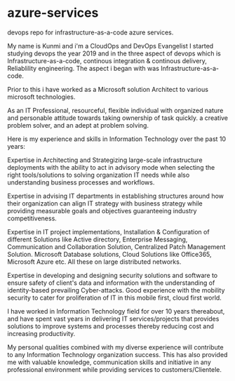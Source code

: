 # azure-services
devops repo for infrastructure-as-a-code azure services.

My name is Kunmi and i'm a CloudOps and DevOps Evangelist
I started studying devops the year 2019 and in the three aspect of devops which is Infrastructure-as-a-code, continous integration & continous delivery, Reliablility engineering. The aspect i began with was Infrastructure-as-a-code. 

Prior to this i have worked as a Microsoft solution Architect to various microsoft technologies.

As an IT Professional, resourceful, flexible individual with organized nature and personable attitude towards taking ownership of task quickly. a creative problem solver, and an adept at problem solving.

Here is my experience and skills in Information Technology over the past 10 years:

Expertise in Architecting and Strategizing large-scale infrastructure deployments with the ability to act in advisory mode when selecting the right tools/solutions to solving organization IT needs while also understanding business processes and workflows. 

Expertise in advising IT departments in establishing structures around how their organization can align IT strategy with business strategy while providing measurable goals and objectives guaranteeing industry competitiveness. 

Expertise in IT project implementations, Installation & Configuration of different Solutions like Active directory, Enterprise Messaging, Communication and Collaboration Solution, Centralized Patch Management Solution. Microsoft Database solutions, Cloud Solutions like Office365, Microsoft Azure etc. All these on large distributed networks.  

Expertise in developing and designing security solutions and software to ensure safety of client's data and information with the understanding of identity-based prevailing Cyber-attacks. Good experience with the mobility security to cater for proliferation of IT in this mobile first, cloud first world.

I have worked in Information Technology field for over 10 years thereabout, and have spent vast years in delivering IT services/projects that provides solutions to improve systems and processes thereby reducing cost and increasing productivity. 

My personal qualities combined with my diverse experience will contribute to any Information Technology organization success. This has also provided me with valuable knowledge, communication skills and initiative in any professional environment while providing services to customers/Clientele.
 

